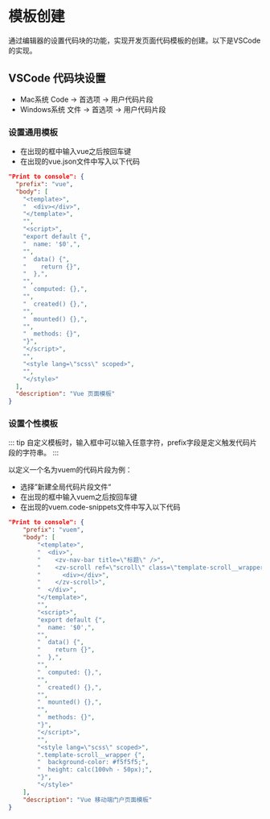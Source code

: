 # 模板创建

通过编辑器的设置代码块的功能，实现开发页面代码模板的创建。以下是VSCode的实现。

## VSCode 代码块设置

- Mac系统 Code -> 首选项 -> 用户代码片段
- Windows系统 文件 -> 首选项 -> 用户代码片段

### 设置通用模板

- 在出现的框中输入vue之后按回车键
- 在出现的vue.json文件中写入以下代码

```json
"Print to console": {
  "prefix": "vue",
  "body": [
    "<template>",
    "  <div></div>",
    "</template>",
    "",
    "<script>",
    "export default {",
    "  name: '$0',",
    "",
    "  data() {",
    "    return {}",
    "  },",
    "",
    "  computed: {},",
    "",
    "  created() {},",
    "",
    "  mounted() {},",
    "",
    "  methods: {}",
    "}",
    "</script>",
    "",
    "<style lang=\"scss\" scoped>",
    "",
    "</style>"
  ],
  "description": "Vue 页面模板"
}
```

### 设置个性模板

::: tip
自定义模板时，输入框中可以输入任意字符，prefix字段是定义触发代码片段的字符串。
:::

以定义一个名为vuem的代码片段为例：

- 选择”新建全局代码片段文件“
- 在出现的框中输入vuem之后按回车键
- 在出现的vuem.code-snippets文件中写入以下代码

```json
"Print to console": {
    "prefix": "vuem",
    "body": [
        "<template>",
        "  <div>",
        "    <zv-nav-bar title=\"标题\" />",
        "    <zv-scroll ref=\"scroll\" class=\"template-scroll__wrapper\">",
        "      <div></div>",
        "    </zv-scroll>",
        "  </div>",
        "</template>",
        "",
        "<script>",
        "export default {",
        "  name: '$0',",
        "",
        "  data() {",
        "    return {}",
        "  },",
        "",
        "  computed: {},",
        "",
        "  created() {},",
        "",
        "  mounted() {},",
        "",
        "  methods: {}",
        "}",
        "</script>",
        "",
        "<style lang=\"scss\" scoped>",
        ".template-scroll__wrapper {",
        "  background-color: #f5f5f5;",
        "  height: calc(100vh - 50px);",
        "}",
        "</style>"
    ],
    "description": "Vue 移动端门户页面模板"
}
```
